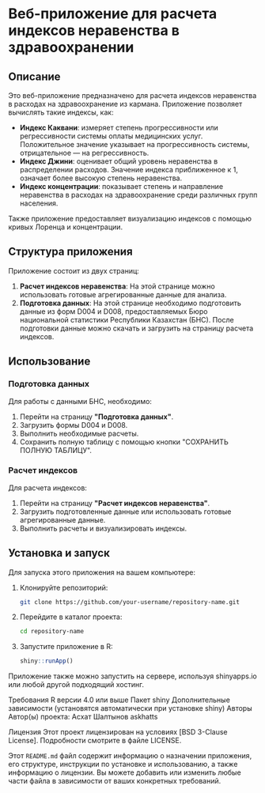 # Веб-приложение для расчета индексов неравенства в здравоохранении

## Описание

Это веб-приложение предназначено для расчета индексов неравенства в расходах на здравоохранение из кармана. Приложение позволяет вычислять такие индексы, как:

- **Индекс Каквани**: измеряет степень прогрессивности или регрессивности системы оплаты медицинских услуг. Положительное значение указывает на прогрессивность системы, отрицательное — на регрессивность.
- **Индекс Джини**: оценивает общий уровень неравенства в распределении расходов. Значение индекса приближенное к 1, означает более высокую степень неравенства.
- **Индекс концентрации**: показывает степень и направление неравенства в расходах на здравоохранение среди различных групп населения.

Также приложение предоставляет визуализацию индексов с помощью кривых Лоренца и концентрации.

## Структура приложения

Приложение состоит из двух страниц:

1. **Расчет индексов неравенства**: На этой странице можно использовать готовые агрегированные данные для анализа.
2. **Подготовка данных**: На этой странице необходимо подготовить данные из форм D004 и D008, предоставляемых Бюро национальной статистики Республики Казахстан (БНС). После подготовки данные можно скачать и загрузить на страницу расчета индексов.

## Использование

### Подготовка данных

Для работы с данными БНС, необходимо:

1. Перейти на страницу **"Подготовка данных"**.
2. Загрузить формы D004 и D008.
3. Выполнить необходимые расчеты.
4. Сохранить полную таблицу с помощью кнопки "СОХРАНИТЬ ПОЛНУЮ ТАБЛИЦУ".

### Расчет индексов

Для расчета индексов:

1. Перейти на страницу **"Расчет индексов неравенства"**.
2. Загрузить подготовленные данные или использовать готовые агрегированные данные.
3. Выполнить расчеты и визуализировать индексы.

## Установка и запуск

Для запуска этого приложения на вашем компьютере:

1. Клонируйте репозиторий:
   ```bash
   git clone https://github.com/your-username/repository-name.git
2. Перейдите в каталог проекта:
   ```bash
   cd repository-name
3. Запустите приложение в R:
   ```r
   shiny::runApp()
Приложение также можно запустить на сервере, используя shinyapps.io или любой другой подходящий хостинг.

Требования
R версии 4.0 или выше
Пакет shiny
Дополнительные зависимости (установятся автоматически при установке shiny)
Авторы
Автор(ы) проекта: Асхат Шалтынов askhatts

Лицензия
Этот проект лицензирован на условиях [BSD 3-Clause License]. Подробности смотрите в файле LICENSE.

Этот `README.md` файл содержит информацию о назначении приложения, его структуре, инструкции по установке и использованию, а также информацию о лицензии. Вы можете добавить или изменить любые части файла в зависимости от ваших конкретных требований.


